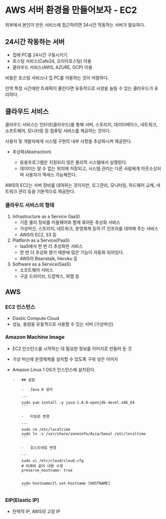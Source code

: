 # AWS 서버 환경을 만들어보자 - EC2

외부에서 본인이 만든 서비스에 접근하려면 24시간 작동하는 서버가 필요하다.

## 24시간 작동하는 서버

-   집에 PC를 24시간 구동시키기
-   호스팅 서비스(Cafe24, 코리아호스팅) 이용
-   클라우드 서비스(AWS, AZURE, GCP) 이용

비용은 호스팅 서비스나 집 PC를 이용하는 것이 저렴하다.

만약 특정 시간에만 트래픽이 몰린다면 유동적으로 사양을 늘릴 수 있는 클라우드가 유리하다.

## 클라우드 서비스

클라우드 서비스는 인터넷(클라우드)를 통해 서버, 스토리지, 데이터베이스, 네트워크, 소프트웨어, 모니터링 등 컴퓨팅 서비스를 제공하는 것이다.

사용자 및 개발자에게 시스템 구현의 내부 사항을 추상화시켜 제공한다.

-   추상화(Abstraction)

    -   응용프로그램은 지정되지 않은 물리적 시스템에서 실행된다.
    -   데이터는 알 수 없는 위치에 저장되고, 시스템 관리는 다른 사람에게 아웃소싱되며 사용자가 액세스 가능해진다.

AWS의 EC2는 서버 장비를 대여하는 것이지만, 로그관리, 모니터링, 하드웨어 교체, 네트워크 관리 등을 기본적으로 제공한다.

### 클라우드 서비스의 형태

1. Infrastructure as a Service (IaaS)
    - 기존 물리 장비를 미들웨어와 함께 묶어둔 추상화 서비스
    - 가상머신, 스토리지, 네트워크, 운영체제 등의 IT 인프라를 대여해 주는 서비스
    - AWS의 EC2, S3 등
2. Platform as a Service(PaaS)
    - IaaS에서 한 번 더 추상화한 서비스
    - 한 번 더 추상화 했기 때문에 많은 기능이 자동화 되어있다.
    - AWS의 Beanstalk, Heroku 등
3. Software as a Service(SaaS)
    - 소프트웨어 서비스
    - 구글 드라이브, 드랍박스, 와탭 등

## AWS

### EC2 인스턴스

-   Elastic Compute Cloud
-   성능, 용량을 유동적으로 사용할 수 있는 서버 (가상머신)

### Amazon Machine Image

-   EC2 인스턴스를 시작하는 데 필요한 정보를 이미지로 만들어 둔 것
-   가상 머신에 운영체제를 설치할 수 있도록 구워 넣은 이미지
-   Amazon Linux 1 OS가 인스턴스에 설치된다.

        -   ## 설정

            -   Java 8 설치

            ```
            sudo yum install -y java-1.8.0-openjdk-devel.x86_64
            ```

            -   타임존 변경

            ```
            sudo rm /etc/localtime
            sudo ln -s /usr/share/zoneinfo/Asia/Seoul /etc/localtime
            ```

            -   호스트네임 변경

            ```
            sudo vi /etc/cloud/cloud.cfg
            # 아래와 같이 내용 수정
            preserve_hostname: true


            sudo hostnamectl set-hostname [HOSTNAME]
            ```

### EIP(Elastic IP)

-   탄력적 IP, AWS의 고정 IP
